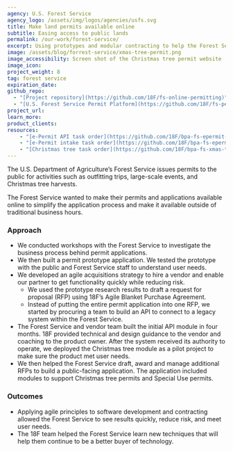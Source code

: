 ```yaml
---
agency: U.S. Forest Service
agency_logo: /assets/img/logos/agencies/usfs.svg
title: Make land permits available online
subtitle: Easing access to public lands
permalink: /our-work/forest-service/
excerpt: Using prototypes and modular contracting to help the Forest Service buy and develop an online permitting system.
image: /assets/blog/forrest-service/xmas-tree-permit.png
image_accessibility: Screen shot of the Christmas tree permit website
image_icon:
project_weight: 8
tag: forest service
expiration_date:
github_repo:
  - "[Project repository](https://github.com/18F/fs-online-permitting)"
  - "[U.S. Forest Service Permit Platform](https://github.com/18F/fs-permit-platform)"
project_url:
learn_more:
product_clients:
resources:
    - "[e-Permit API task order](https://github.com/18F/bpa-fs-epermit-api)"
    - "[e-Permit intake task order](https://github.com/18F/bpa-fs-epermit-intake)"
    - "[Christmas tree task order](https://github.com/18F/bpa-fs-xmas-trees)"
---
```


The U.S. Department of Agriculture’s Forest Service issues permits to the public for activities such as outfitting trips, large-scale events, and Christmas tree harvests.

The Forest Service wanted to make their permits and applications available online to simplify the application process and make it available outside of traditional business hours.

### Approach
* We conducted workshops with the Forest Service to investigate the business process behind permit applications.
* We then built a permit prototype application. We tested the prototype with the public and Forest Service staff to understand user needs.
* We developed an agile acquisitions strategy to hire a vendor and enable our partner to get functionality quickly while reducing risk.
    * We used the prototype research results to draft a request for proposal (RFP) using 18F’s Agile Blanket Purchase Agreement.
    * Instead of putting the entire permit application into one RFP, we started by procuring a team to build an API to connect to a legacy system within the Forest Service.
* The Forest Service and vendor team built the initial API module in four months. 18F provided technical and design guidance to the vendor and coaching to the product owner. After the system received its authority to operate, we deployed the Christmas tree module as a pilot project to make sure the product met user needs.
* We then helped the Forest Service draft, award and manage additional RFPs to build a public-facing application. The application included modules to support Christmas tree permits and Special Use permits.

### Outcomes
* Applying agile principles to software development and contracting allowed the Forest Service to see results quickly, reduce risk, and meet user needs.
* The 18F team helped the Forest Service learn new techniques that will help them continue to be a better buyer of technology.
